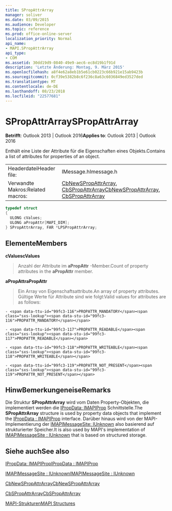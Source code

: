 ```yaml
---
title: SPropAttrArray
manager: soliver
ms.date: 03/09/2015
ms.audience: Developer
ms.topic: reference
ms.prod: office-online-server
localization_priority: Normal
api_name:
- MAPI.SPropAttrArray
api_type:
- COM
ms.assetid: 30dd19d9-0840-49e9-aec6-ec8d19b1f91d
description: 'Letzte Änderung: Montag, 9. März 2015'
ms.openlocfilehash: a8f4e62a8eb1b5e61cb0223c66b921e15ab9423b
ms.sourcegitcommit: 0cf39e5382b8c6f236c8a63c6036849ed3527ded
ms.translationtype: MT
ms.contentlocale: de-DE
ms.lasthandoff: 08/23/2018
ms.locfileid: "22577681"
---
```

# <a name="spropattrarray"></a><span data-ttu-id="99fc3-103">SPropAttrArray</span><span class="sxs-lookup"><span data-stu-id="99fc3-103">SPropAttrArray</span></span>

  
  
<span data-ttu-id="99fc3-104">**Betrifft**: Outlook 2013 | Outlook 2016</span><span class="sxs-lookup"><span data-stu-id="99fc3-104">**Applies to**: Outlook 2013 | Outlook 2016</span></span> 
  
<span data-ttu-id="99fc3-105">Enthält eine Liste der Attribute für die Eigenschaften eines Objekts.</span><span class="sxs-lookup"><span data-stu-id="99fc3-105">Contains a list of attributes for properties of an object.</span></span> 
  
|||
|:-----|:-----|
|<span data-ttu-id="99fc3-106">Headerdatei</span><span class="sxs-lookup"><span data-stu-id="99fc3-106">Header file:</span></span>  <br/> |<span data-ttu-id="99fc3-107">IMessage.h</span><span class="sxs-lookup"><span data-stu-id="99fc3-107">Imessage.h</span></span>  <br/> |
|<span data-ttu-id="99fc3-108">Verwandte Makros:</span><span class="sxs-lookup"><span data-stu-id="99fc3-108">Related macros:</span></span>  <br/> |<span data-ttu-id="99fc3-109">[CbNewSPropAttrArray](cbnewspropattrarray.md), [CbSPropAttrArray](cbspropattrarray.md)</span><span class="sxs-lookup"><span data-stu-id="99fc3-109">[CbNewSPropAttrArray](cbnewspropattrarray.md), [CbSPropAttrArray](cbspropattrarray.md)</span></span> <br/> |
   
```cpp
typedef struct
{
  ULONG cValues;
  ULONG aPropAttr[MAPI_DIM];
} SPropAttrArray, FAR *LPSPropAttrArray;

```

## <a name="members"></a><span data-ttu-id="99fc3-110">Elemente</span><span class="sxs-lookup"><span data-stu-id="99fc3-110">Members</span></span>

 <span data-ttu-id="99fc3-111">**cValues**</span><span class="sxs-lookup"><span data-stu-id="99fc3-111">**cValues**</span></span>
  
> <span data-ttu-id="99fc3-112">Anzahl der Attribute im **aPropAttr** -Member.</span><span class="sxs-lookup"><span data-stu-id="99fc3-112">Count of property attributes in the **aPropAttr** member.</span></span> 
    
 <span data-ttu-id="99fc3-113">**aPropAttr**</span><span class="sxs-lookup"><span data-stu-id="99fc3-113">**aPropAttr**</span></span>
  
> <span data-ttu-id="99fc3-114">Ein Array von Eigenschaftsattribute.</span><span class="sxs-lookup"><span data-stu-id="99fc3-114">An array of property attributes.</span></span> <span data-ttu-id="99fc3-115">Gültige Werte für Attribute sind wie folgt:</span><span class="sxs-lookup"><span data-stu-id="99fc3-115">Valid values for attributes are as follows:</span></span>
    
    - <span data-ttu-id="99fc3-116">PROPATTR_MANDATORY</span><span class="sxs-lookup"><span data-stu-id="99fc3-116">PROPATTR_MANDATORY</span></span>
    
    - <span data-ttu-id="99fc3-117">PROPATTR_READABLE</span><span class="sxs-lookup"><span data-stu-id="99fc3-117">PROPATTR_READABLE</span></span>
    
    - <span data-ttu-id="99fc3-118">PROPATTR_WRITEABLE</span><span class="sxs-lookup"><span data-stu-id="99fc3-118">PROPATTR_WRITEABLE</span></span>
    
    - <span data-ttu-id="99fc3-119">PROPATTR_NOT_PRESENT</span><span class="sxs-lookup"><span data-stu-id="99fc3-119">PROPATTR_NOT_PRESENT</span></span>
    
## <a name="remarks"></a><span data-ttu-id="99fc3-120">HinwBemerkungeneise</span><span class="sxs-lookup"><span data-stu-id="99fc3-120">Remarks</span></span>

<span data-ttu-id="99fc3-121">Die Struktur **SPropAttrArray** wird vom Daten Property-Objekten, die implementiert werden die [IPropData: IMAPIProp](ipropdataimapiprop.md) Schnittstelle.</span><span class="sxs-lookup"><span data-stu-id="99fc3-121">The **SPropAttrArray** structure is used by property data objects that implement the [IPropData : IMAPIProp](ipropdataimapiprop.md) interface.</span></span> <span data-ttu-id="99fc3-122">Darüber hinaus wird von der MAPI-Implementierung der [IMAPIMessageSite: IUnknown](imapimessagesiteiunknown.md) also basierend auf strukturierter Speicher.</span><span class="sxs-lookup"><span data-stu-id="99fc3-122">It is also used by MAPI's implementation of [IMAPIMessageSite : IUnknown](imapimessagesiteiunknown.md) that is based on structured storage.</span></span> 
  
## <a name="see-also"></a><span data-ttu-id="99fc3-123">Siehe auch</span><span class="sxs-lookup"><span data-stu-id="99fc3-123">See also</span></span>



[<span data-ttu-id="99fc3-124">IPropData: IMAPIProp</span><span class="sxs-lookup"><span data-stu-id="99fc3-124">IPropData : IMAPIProp</span></span>](ipropdataimapiprop.md)
  
[<span data-ttu-id="99fc3-125">IMAPIMessageSite : IUnknown</span><span class="sxs-lookup"><span data-stu-id="99fc3-125">IMAPIMessageSite : IUnknown</span></span>](imapimessagesiteiunknown.md)
  
[<span data-ttu-id="99fc3-126">CbNewSPropAttrArray</span><span class="sxs-lookup"><span data-stu-id="99fc3-126">CbNewSPropAttrArray</span></span>](cbnewspropattrarray.md)
  
[<span data-ttu-id="99fc3-127">CbSPropAttrArray</span><span class="sxs-lookup"><span data-stu-id="99fc3-127">CbSPropAttrArray</span></span>](cbspropattrarray.md)


[<span data-ttu-id="99fc3-128">MAPI-Strukturen</span><span class="sxs-lookup"><span data-stu-id="99fc3-128">MAPI Structures</span></span>](mapi-structures.md)

